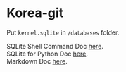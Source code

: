 # Korea-git

Put `kernel.sqlite` in `/databases` folder.

SQLite Shell Command Doc [here](https://sqlite.org/cli.html).\
SQLite for Python Doc [here](https://docs.python.org/fr/3.6/library/sqlite3.html).\
Markdown Doc [here](https://github.com/adam-p/markdown-here/wiki/Markdown-Cheatsheet).
